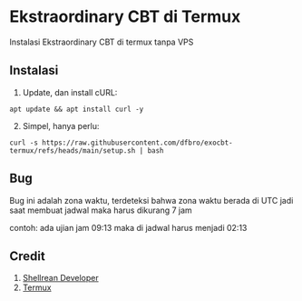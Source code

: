 # Ekstraordinary CBT di Termux
Instalasi Ekstraordinary CBT di termux tanpa VPS

## Instalasi

1. Update, dan install cURL:

```
apt update && apt install curl -y
```

2. Simpel, hanya perlu:

```
curl -s https://raw.githubusercontent.com/dfbro/exocbt-termux/refs/heads/main/setup.sh | bash
```

## Bug

Bug ini adalah zona waktu, terdeteksi bahwa zona waktu berada di UTC jadi saat membuat jadwal maka harus dikurang 7 jam

contoh: ada ujian jam 09:13 maka di jadwal harus menjadi 02:13


## Credit

1. [Shellrean Developer](https://github.com/shellrean-dev)
2. [Termux](https://github.com/termux/termux-app)
